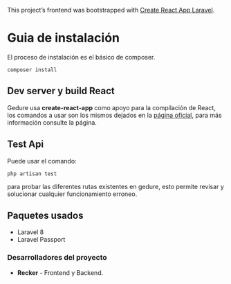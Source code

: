 This project’s frontend was bootstrapped with [Create React App Laravel](https://github.com/mjsarfatti/create-react-app-laravel).

# Guia de instalación
El proceso de instalación es el básico de composer.

```
composer install
```

## Dev server y build React
Gedure usa **create-react-app** como apoyo para la compilación de React, los comandos a usar son los mismos dejados en la [página oficial](https://create-react-app.dev/), para más información consulte la página.

## Test Api
Puede usar el comando:
```
php artisan test
```
para probar las diferentes rutas existentes en gedure, esto permite revisar y solucionar cualquier funcionamiento erroneo.

## Paquetes usados
- Laravel 8
- Laravel Passport

### Desarrolladores del proyecto
- **Recker** - Frontend y Backend.